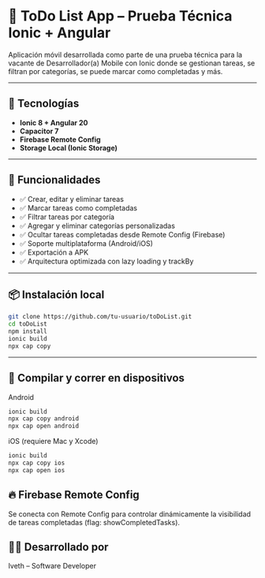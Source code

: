 # 📝 ToDo List App – Prueba Técnica Ionic + Angular

Aplicación móvil desarrollada como parte de una prueba técnica para la vacante de Desarrollador(a) Mobile con Ionic donde se gestionan tareas, se filtran por categorías, se puede marcar como completadas y más.

---

## 🚀 Tecnologías

- **Ionic 8 + Angular 20**
- **Capacitor 7**
- **Firebase Remote Config**
- **Storage Local (Ionic Storage)**

---

## 🔧 Funcionalidades

- ✅ Crear, editar y eliminar tareas
- ✅ Marcar tareas como completadas
- ✅ Filtrar tareas por categoría
- ✅ Agregar y eliminar categorías personalizadas
- ✅ Ocultar tareas completadas desde Remote Config (Firebase)
- ✅ Soporte multiplataforma (Android/iOS)
- ✅ Exportación a APK
- ✅ Arquitectura optimizada con lazy loading y trackBy

---

## 📦 Instalación local

```bash
git clone https://github.com/tu-usuario/toDoList.git
cd toDoList
npm install
ionic build
npx cap copy
```

---

## 📲 Compilar y correr en dispositivos

Android
```bash
ionic build
npx cap copy android
npx cap open android
```
iOS (requiere Mac y Xcode)
```bash
ionic build
npx cap copy ios
npx cap open ios
```
## 🔥 Firebase Remote Config
Se conecta con Remote Config para controlar dinámicamente la visibilidad de tareas completadas (flag: showCompletedTasks).

## 👩‍💻 Desarrollado por
Iveth – Software Developer


